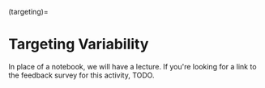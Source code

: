 (targeting)=
# Targeting Variability

In place of a notebook, we will have a lecture. If you're looking for a link to the feedback survey for this activity, TODO.
